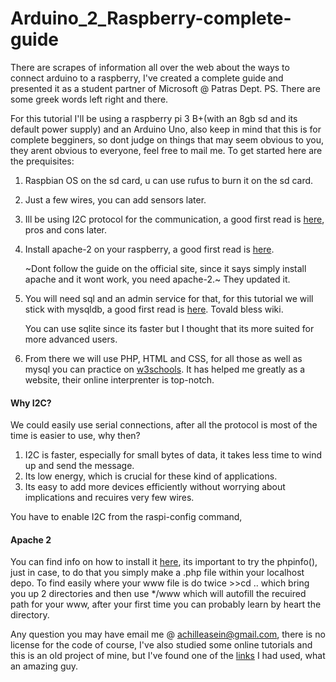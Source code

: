 # Arduino_2_Raspberry-complete-guide
There are scrapes of information all over the web about the ways to connect arduino to a raspberry, I've created a complete guide and presented it as a student partner of Microsoft @ Patras Dept. PS. There are some greek words left right and there.

For this tutorial I'll be using a raspberry pi 3 B+(with an 8gb sd and its default power supply) and an Arduino Uno, also keep in mind that this is for complete begginers, so dont judge on things that may seem obvious to you, they arent obvious to everyone, feel free to mail me.
To get started here are the prequisites:
1. Raspbian OS on the sd card, u can use rufus to burn it on the sd card.
2. Just a few wires, you can add sensors later.
3. Ill be using I2C protocol for the communication, a good first read is [here](https://en.wikipedia.org/wiki/I%C2%B2C), pros and cons later.
4. Install apache-2 on your raspberry, a good first read is [here](https://en.wikipedia.org/wiki/Apache_HTTP_Server).

   ~Dont follow the guide on the official site, since it says simply install apache and it wont work, you need apache-2.~
   They updated it.

5. You will need sql and an admin service for that, for this tutorial we will stick with mysqldb, a good first read is [here](https://en.wikipedia.org/wiki/MySQL). Tovald bless wiki.

   You can use sqlite since its faster but I thought that its more suited for more advanced users.
6. From there we will use PHP, HTML and CSS, for all those as well as mysql you can practice on [w3schools](https://www.w3schools.com/). It has helped me greatly as a website, their online interprenter is top-notch.

#### Why I2C?

We could easily use serial connections, after all the protocol is most of the time is easier to use, why then?
1. I2C is faster, especially for small bytes of data, it takes less time to wind up and send the message.
2. Its low energy, which is crucial for these kind of applications.
3. Its easy to add more devices efficiently without worrying about implications and recuires very few wires.

You have to enable I2C from the raspi-config command, 

#### Apache 2

You can find info on how to install it [here](https://www.raspberrypi.org/documentation/remote-access/web-server/apache.md), its important to try the phpinfo(), just in case, to do that you simply make a .php file within your localhost depo. To find easily where your www file is do twice >>cd .. which bring you up 2 directories and then use \*/www which will autofill the recuired path for your www, after your first time you can probably learn by heart the directory.

Any question you may have email me @ achilleasein@gmail.com, there is no license for the code of course, I've also studied some online tutorials and this is an old project of mine, but I've found one of the [links](https://oscarliang.com/raspberry-pi-arduino-connected-i2c/) I had used, what an amazing guy.


